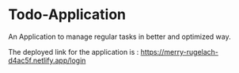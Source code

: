 # Todo-Application
An Application to manage regular tasks in better and optimized way.


The deployed link for the application is : https://merry-rugelach-d4ac5f.netlify.app/login

